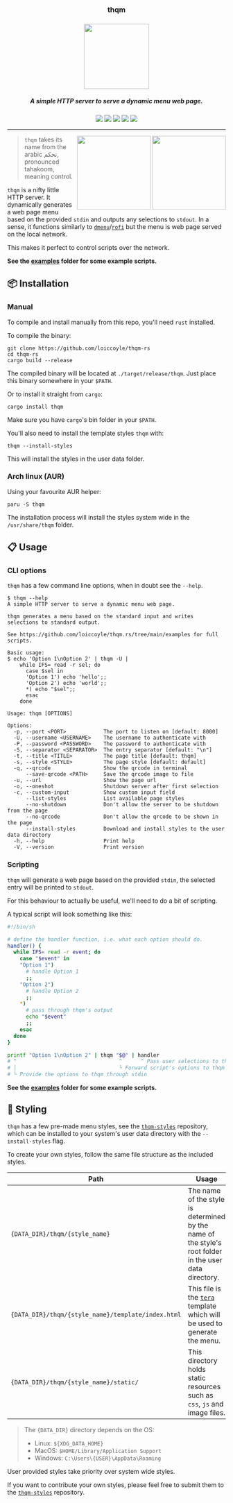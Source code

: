 <h3 align="center">thqm</h3>
<h3 align="center"><img src="https://i.imgur.com/8VpsYG4.png" width="150"></h3>
<h5 align="center">A simple HTTP server to serve a dynamic menu web page.</h5>
<p align="center">
  <a href="https://github.com/loiccoyle/thqm-rs/actions/workflows/ci.yml"><img src="https://github.com/loiccoyle/thqm-rs/actions/workflows/ci.yml/badge.svg"></a>
  <a href="https://crates.io/crates/thqm"><img src="https://img.shields.io/crates/v/thqm.svg"></a>
  <a href="https://aur.archlinux.org/packages/thqm/"><img src="https://img.shields.io/aur/version/thqm"></a>
  <a href="./LICENSE.md"><img src="https://img.shields.io/badge/license-MIT-blue.svg"></a>
  <img src="https://img.shields.io/badge/platform-linux%20%7C%20macOS%20%7C%20windows-informational">
</p>
<hr>

<img src="https://i.imgur.com/lYwkjzP.png" align="right" width='170px'>
<img src="https://i.imgur.com/ezJgbhX.png" align="right" width='170px'>

> `thqm` takes its name from the arabic تحكم, pronounced tahakoom, meaning control.

`thqm` is a nifty little HTTP server. It dynamically generates a web page menu based on the provided `stdin` and outputs any selections to `stdout`.
In a sense, it functions similarly to [`dmenu`](https://tools.suckless.org/dmenu/)/[`rofi`](https://github.com/davatorium/rofi) but the menu is web page served on the local network.

This makes it perfect to control scripts over the network.

**See the [examples](./examples) folder for some example scripts.**

## 📦 Installation

### Manual

To compile and install manually from this repo, you'll need `rust` installed.

To compile the binary:

```console
git clone https://github.com/loiccoyle/thqm-rs
cd thqm-rs
cargo build --release
```

The compiled binary will be located at `./target/release/thqm`.
Just place this binary somewhere in your `$PATH`.

Or to install it straight from `cargo`:

```console
cargo install thqm
```

Make sure you have `cargo`'s bin folder in your `$PATH`.

You'll also need to install the template styles `thqm` with:

```console
thqm --install-styles
```

This will install the styles in the user data folder.

### Arch linux (AUR)

Using your favourite AUR helper:

```console
paru -S thqm
```

The installation process will install the styles system wide in the `/usr/share/thqm` folder.

## 📋 Usage

### CLI options

`thqm` has a few command line options, when in doubt see the `--help`.

<!-- help start -->

```console
$ thqm --help
A simple HTTP server to serve a dynamic menu web page.

thqm generates a menu based on the standard input and writes selections to standard output.

See https://github.com/loiccoyle/thqm.rs/tree/main/examples for full scripts.

Basic usage:
$ echo 'Option 1\nOption 2' | thqm -U |
    while IFS= read -r sel; do
      case $sel in
      'Option 1') echo 'hello';;
      'Option 2') echo 'world';;
      *) echo "$sel";;
      esac
    done

Usage: thqm [OPTIONS]

Options:
  -p, --port <PORT>            The port to listen on [default: 8000]
  -U, --username <USERNAME>    The username to authenticate with
  -P, --password <PASSWORD>    The password to authenticate with
  -S, --separator <SEPARATOR>  The entry separator [default: "\n"]
  -t, --title <TITLE>          The page title [default: thqm]
  -s, --style <STYLE>          The page style [default: default]
  -q, --qrcode                 Show the qrcode in terminal
      --save-qrcode <PATH>     Save the qrcode image to file
  -u, --url                    Show the page url
  -o, --oneshot                Shutdown server after first selection
  -c, --custom-input           Show custom input field
      --list-styles            List available page styles
      --no-shutdown            Don't allow the server to be shutdown from the page
      --no-qrcode              Don't allow the qrcode to be shown in the page
      --install-styles         Download and install styles to the user data directory
  -h, --help                   Print help
  -V, --version                Print version
```

<!-- help end -->

### Scripting

`thqm` will generate a web page based on the provided `stdin`, the selected entry will be printed to `stdout`.

For this behaviour to actually be useful, we'll need to do a bit of scripting.

A typical script will look something like this:

```bash
#!/bin/sh

# define the handler function, i.e. what each option should do.
handler() {
  while IFS= read -r event; do
    case "$event" in
    "Option 1")
      # handle Option 1
      ;;
    "Option 2")
      # handle Option 2
      ;;
    *)
      # pass through thqm's output
      echo "$event"
      ;;
    esac
  done
}

printf "Option 1\nOption 2" | thqm "$@" | handler
# ^                                 ^      ^ Pass user selections to the handler
# │                                 └ Forward script's options to thqm
# └ Provide the options to thqm through stdin
```

**See the [examples](./examples) folder for some example scripts.**

## 🎨 Styling

`thqm` has a few pre-made menu styles, see the [`thqm-styles`](https://github.com/loiccoyle/thqm-styles) repository, which can be installed to your system's user data directory with the `--install-styles` flag.

To create your own styles, follow the same file structure as the included styles.

| Path                                               | Usage                                                                                                          |
| -------------------------------------------------- | -------------------------------------------------------------------------------------------------------------- |
| `{DATA_DIR}/thqm/{style_name}`                     | The name of the style is determined by the name of the style's root folder in the user data directory.         |
| `{DATA_DIR}/thqm/{style_name}/template/index.html` | This file is the [`tera`](https://docs.rs/tera/latest/tera/) template which will be used to generate the menu. |
| `{DATA_DIR}/thqm/{style_name}/static/`             | This directory holds static resources such as `css`, `js` and image files.                                     |

> The `{DATA_DIR}` directory depends on the OS:
>
> - Linux: `${XDG_DATA_HOME}`
> - MacOS: `$HOME/Library/Application Support`
> - Windows: `C:\Users\{USER}\AppData\Roaming`

User provided styles take priority over system wide styles.

If you want to contribute your own styles, please feel free to submit them to the [`thqm-styles`](https://github.com/loiccoyle/thqm-styles) repository.
